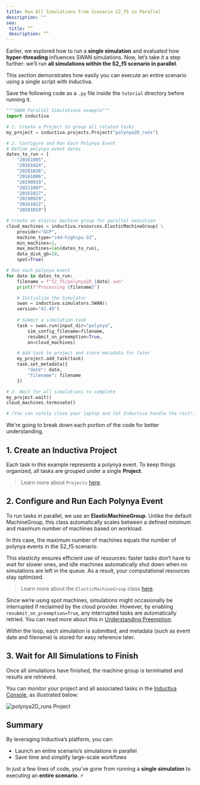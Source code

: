 ```yaml
---
title: Run All Simulations from Scenario S2_f5 in Parallel
description: ""
seo:
 title: “”
 description: “”
---
```


Earlier, we explored how to run a **single simulation** and evaluated how **hyper-threading** influences SWAN simulations.
Now, let’s take it a step further: we’ll run **all simulations within the S2_f5 scenario in parallel**. 

This section demonstrates how easily you can execute an entire scenario using a single script with Inductiva.

Save the following code as a `.py` file inside the `tutorial` directory before running it.

```python
"""SWAN Parallel Simulations example"""
import inductiva

# 1. Create a Project to group all related tasks
my_project = inductiva.projects.Project("polynya2D_runs")

# 2. Configure and Run Each Polynya Event
# Define polynya event dates
dates_to_run = [
    "20161005",
    "20161024",
    "20201026",
    "20161006",
    "20190919",
    "20211007",
    "20161017",
    "20190929",
    "20161022",
    "20201019"]

# Create an elastic machine group for parallel execution
cloud_machines = inductiva.resources.ElasticMachineGroup( \
    provider="GCP",
    machine_type="c4d-highcpu-32",
    min_machines=1,
    max_machines=len(dates_to_run),
    data_disk_gb=20,
    spot=True)

# Run each polynya event
for date in dates_to_run:
    filename = f"S2_f5/polynya2D_{date}.swn"
    print(f"Processing {filename}")

    # Initialize the Simulator
    swan = inductiva.simulators.SWAN(\
    version="41.45")
    
    # Submit a simulation task
    task = swan.run(input_dir="polynya",
        sim_config_filename=filename,
        resubmit_on_preemption=True,
        on=cloud_machines)

    # Add task to project and store metadata for later
    my_project.add_task(task)
    task.set_metadata({
        "date": date,
        "filename": filename
    })

# 3. Wait for all simulations to complete
my_project.wait()
cloud_machines.terminate()

# (You can safely close your laptop and let Inductiva handle the rest!)
```

We're going to break down each portion of the code for better understanding.

## 1. Create an Inductiva Project
Each task in this example represents a polynya event. To keep things organized, all tasks are grouped under a single **Project**.

> Learn more about `Projects` [here](/scale-up/projects/index).

## 2. Configure and Run Each Polynya Event
To run tasks in parallel, we use an **ElasticMachineGroup**. Unlike the default MachineGroup, this class automatically scales between a defined minimum and maximum number of machines based on workload.

In this case, the maximum number of machines equals the number of polynya events in the S2_f5 scenario.

This elasticity ensures efficient use of resources: faster tasks don’t have to wait for slower ones, and idle machines automatically shut down when no simulations are left in the queue.
As a result, your computational resources stay optimized.

> Learn more about the `ElasticMachineGroup` class [here](/how-it-works/machines/computational_resources/elasticgroup_class).

Since we’re using spot machines, simulations might occasionally be interrupted if reclaimed by the cloud provider. However, by enabling `resubmit_on_preemption=True`, any interrupted tasks are automatically retried. You can read more about this in [Understanding Preemption](/how-it-works/machines/spot-machines#understanding-preemption).

Within the loop, each simulation is submitted, and metadata (such as event date and filename) is stored for easy reference later.

## 3. Wait for All Simulations to Finish
Once all simulations have finished, the machine group is terminated and results are retrieved.

You can monitor your project and all associated tasks in the [Inductiva Console](https://console.inductiva.ai/projects), as illustrated below:

![polynya2D_runs Project](swan/polynya2D_runs_project.png)

## Summary
By leveraging Inductiva’s platform, you can:
- Launch an entire scenario’s simulations in parallel
- Save time and simplify large-scale workflows

In just a few lines of code, you’ve gone from running a **single simulation** to executing an **entire scenario**. ⚡️